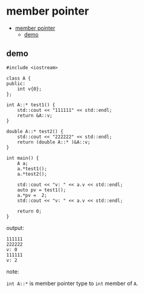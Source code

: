 # member pointer

- [member pointer](#member-pointer)
  - [demo](#demo)

## demo

    #include <iostream>
    
    class A {
    public:
        int v{0};
    };
    
    int A::* test1() {
        std::cout << "111111" << std::endl;
        return &A::v;
    }
    
    double A::* test2() {
        std::cout << "222222" << std::endl;
        return (double A::* )&A::v;
    }
    
    int main() {
        A a;
        a.*test1();
        a.*test2();
    
        std::cout << "v: " << a.v << std::endl;
        auto pv = test1();
        a.*pv =  2;
        std::cout << "v: " << a.v << std::endl;
    
        return 0;
    }

output:

    111111
    222222
    v: 0
    111111
    v: 2

note:

`int A::*` is member pointer type to `int` member of `A`.
